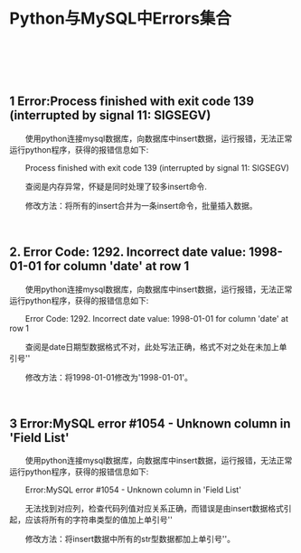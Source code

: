 # Python与MySQL中Errors集合

<br>
<br>
<br>
<br>

## 1 Error:Process finished with exit code 139 (interrupted by signal 11: SIGSEGV)

&emsp;&emsp;使用python连接mysql数据库，向数据库中insert数据，运行报错，无法正常运行python程序，获得的报错信息如下:

&emsp;&emsp;Process finished with exit code 139 (interrupted by signal 11: SIGSEGV)

&emsp;&emsp;查阅是内存异常，怀疑是同时处理了较多insert命令.

&emsp;&emsp;修改方法：将所有的insert合并为一条insert命令，批量插入数据。

<br>

## 2. Error Code: 1292. Incorrect date value: 1998-01-01 for column 'date' at row 1

&emsp;&emsp;使用python连接mysql数据库，向数据库中insert数据，运行报错，无法正常运行python程序，获得的报错信息如下:

&emsp;&emsp;Error Code: 1292. Incorrect date value: 1998-01-01 for column 'date' at row 1

&emsp;&emsp;查阅是date日期型数据格式不对，此处写法正确，格式不对之处在未加上单引号''

&emsp;&emsp;修改方法：将1998-01-01修改为'1998-01-01'。

<br>

## 3 Error:MySQL error #1054 - Unknown column in 'Field List'

&emsp;&emsp;使用python连接mysql数据库，向数据库中insert数据，运行报错，无法正常运行python程序，获得的报错信息如下:

&emsp;&emsp;Error:MySQL error #1054 - Unknown column in 'Field List'

&emsp;&emsp;无法找到对应列，检查代码列值对应关系正确，而错误是由insert数据格式引起，应该将所有的字符串类型的值加上单引号''

&emsp;&emsp;修改方法：将insert数据中所有的str型数据都加上单引号''。

